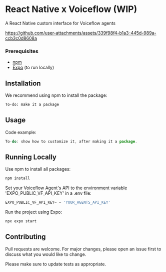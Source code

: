 # React Native x Voiceflow (WIP)

A React Native custom interface for Voiceflow agents

https://github.com/user-attachments/assets/339f98f4-b1a3-445d-989a-ccb3c0d8608a

### Prerequisites

* [npm](https://www.npmjs.com/)
* [Expo](https://expo.dev/) (to run locally)

## Installation

We recommend using npm to install the package:

```bash
To-do: make it a package
```

## Usage

Code example:

   ```js
   To-do: show how to customize it, after making it a package.
```

## Running Locally

Use npm to install all packages:

```bash
npm install
```
Set your Voiceflow Agent's API to the environment variable 'EXPO_PUBLIC_VF_API_KEY' in a .env file:
   ```js
   EXPO_PUBLIC_VF_API_KEY= = 'YOUR_AGENTS_API_KEY'
```

Run the project using Expo:
```bash
npx expo start
```


## Contributing

Pull requests are welcome. For major changes, please open an issue first
to discuss what you would like to change.

Please make sure to update tests as appropriate.
